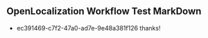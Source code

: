 ## OpenLocalization Workflow Test MarkDown
* ec391469-c7f2-47a0-ad7e-9e48a381f126 thanks!

<!--HONumber=Sep16_HO1-->


